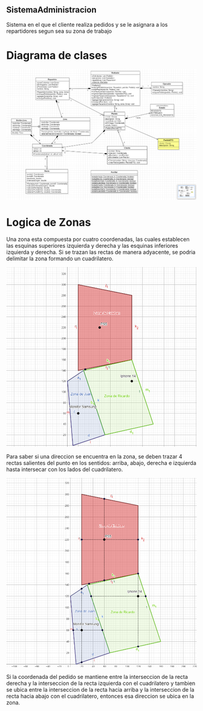 ## SistemaAdministracion
 Sistema en el que el cliente realiza pedidos y se le asignara a los repartidores segun sea su zona de trabajo

# Diagrama de clases
![Diagrama de clases](images\Ej1.png)

# Logica de Zonas

Una zona esta compuesta por cuatro coordenadas, las cuales establecen las esquinas superiores izquierda y derecha y las esquinas inferiores izquierda y derecha. Si se trazan las rectas de manera adyacente, se podria delimitar la zona formando un cuadrilatero.

![Zonas formadas por rectas](images\Zonas.png)

Para saber si una direccion se encuentra en la zona, se deben trazar 4 rectas salientes del punto en los sentidos: arriba, abajo, derecha e izquierda hasta intersecar con los lados del cuadrilatero.

![Rectas trazadas en el cuadrilatero](images\logicaZonas.png)

Si la coordenada del pedido se mantiene entre la interseccion de la recta derecha y la interseccion de la recta izquierda con el cuadrilatero y tambien se ubica entre la interseccion de la recta hacia arriba y la interseccion de la recta hacia abajo con el cuadrilatero, entonces esa direccion se ubica en la zona.